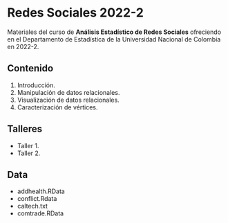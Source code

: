 # Redes Sociales 2022-2

Materiales del curso de **Análisis Estadístico de Redes Sociales** ofreciendo en el Departamento de Estadística de la Universidad Nacional de Colombia en 2022-2.

## Contenido

1. Introducción.
2. Manipulación de datos relacionales.
3. Visualización de datos relacionales.
4. Caracterización de vértices.

## Talleres

- Taller 1.
- Taller 2.

## Data

- addhealth.RData
- conflict.Rdata
- caltech.txt
- comtrade.RData
